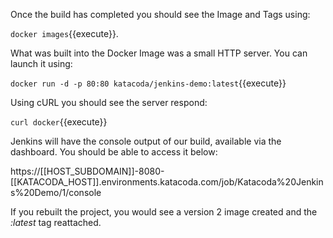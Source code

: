 Once the build has completed you should see the Image and Tags using:

`docker images`{{execute}}.

What was built into the Docker Image was a small HTTP server. You can launch it using:

`docker run -d -p 80:80 katacoda/jenkins-demo:latest`{{execute}}

Using cURL you should see the server respond:

`curl docker`{{execute}}

Jenkins will have the console output of our build, available via the dashboard. You should be able to access it below:

https://[[HOST_SUBDOMAIN]]-8080-[[KATACODA_HOST]].environments.katacoda.com/job/Katacoda%20Jenkins%20Demo/1/console

If you rebuilt the project, you would see a version 2 image created and the _:latest_ tag reattached.
